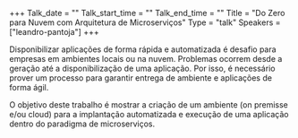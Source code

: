 +++
Talk_date = ""
Talk_start_time = ""
Talk_end_time = ""
Title = "Do Zero para Nuvem com Arquitetura de Microserviços"
Type = "talk"
Speakers = ["leandro-pantoja"]
+++

Disponibilizar aplicações de forma rápida e automatizada é desafio para empresas em ambientes locais ou na nuvem. Problemas ocorrem desde a geração até a disponibilização de uma aplicação. Por isso, é necessário prover um processo para garantir entrega de ambiente e aplicações de forma ágil.

O objetivo deste trabalho é mostrar a criação de um ambiente (on premisse e/ou cloud) para a implantação automatizada e execução de uma aplicação dentro do paradigma de microserviços.